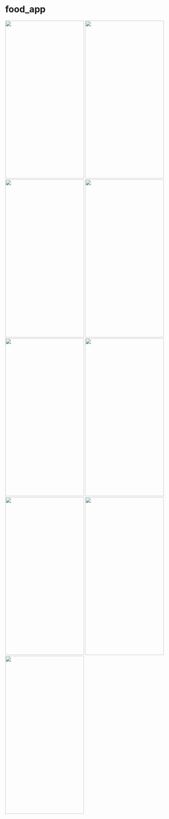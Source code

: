 # food_app

<img src = "https://user-images.githubusercontent.com/113701720/211367390-078086a2-5f54-4e12-9c54-d76864f284cd.png" height = 500 width = 250>
<img src = "https://user-images.githubusercontent.com/113701720/211367396-9f5a9dc7-c005-426b-a5fb-d658f2250b7f.png" height = 500 width = 250>
<img src = "https://user-images.githubusercontent.com/113701720/211367481-2a6c30f5-6b40-4270-afb1-cf6185f6122e.png" height = 500 width = 250>
<img src = "https://user-images.githubusercontent.com/113701720/211367488-507d56e4-90d1-4b47-b0d2-cf8cdb54907c.png" height = 500 width = 250>
<img src = "https://user-images.githubusercontent.com/113701720/211367497-c72a63ad-fdb8-42a9-b43d-ce2addf14736.png" height = 500 width = 250>
<img src = "https://user-images.githubusercontent.com/113701720/211367502-e6593c9e-fbad-40b5-be77-76a42222d042.png" height = 500 width = 250>
<img src = "https://user-images.githubusercontent.com/113701720/211367507-e2938d79-b24c-4ff8-b1bb-596a22a9ee94.png" height = 500 width = 250>
<img src = "https://user-images.githubusercontent.com/113701720/211367512-23696936-ce2c-4b00-a0cf-93a6404c49cf.png" height = 500 width = 250>
<img src = "https://user-images.githubusercontent.com/113701720/211367516-9147e2d8-54b3-43f9-bb9b-c4897490c9d3.png" height = 500 width = 250>
